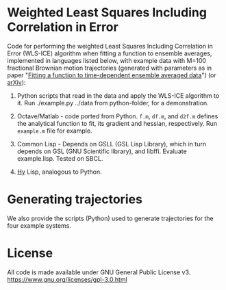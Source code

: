 # Weighted Least Squares Including Correlation in Error

Code for performing the weighted Least Squares Including Correlation in Error
(WLS-ICE) algorithm when fitting a function to ensemble averages, implemented
in languages listed below, with example data with M=100 fractional Brownian motion
trajectories (generated with parameters as in paper "[Fitting a function to
time-dependent ensemble averaged data](https://www.nature.com/articles/s41598-018-24983-y)")
(or [arXiv](http://arxiv.org/abs/1805.03057)):

1. Python scripts that read in the data and apply the WLS-ICE algorithm to it.
   Run ./example.py ../data from python-folder, for a demonstration.

2. Octave/Matlab - code ported from Python. `f.m`, `df.m`, and `d2f.m`
   defines the analytical function to fit, its gradient and hessian,
   respectively. Run `example.m` file for example.

3. Common Lisp - Depends on GSLL (GSL Lisp Library), which in turn depends on
   GSL (GNU Scientific library), and libffi. Evaluate example.lisp. Tested on
   SBCL.

4. [Hy](https://github.com/hylang/hy/) Lisp, analogous to Python.

# Generating trajectories

We also provide the scripts (Python) used to generate trajectories for the
four example systems.


# License

All code is made available under GNU General Public License v3.
https://www.gnu.org/licenses/gpl-3.0.html
